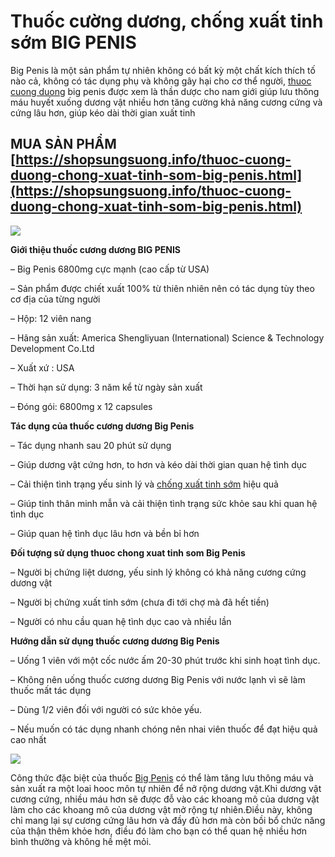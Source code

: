 # Thuốc cường dương, chống xuất tinh sớm BIG PENIS

Big Penis là một sản phẩm tự nhiên không có bất kỳ một chất kích thích tố nào cả, không có tác dụng phụ và không gây hại cho cơ thể người, [thuoc cuong duong](https://shopsungsuong.info) big penis được xem là thần dược cho nam giới giúp lưu thông máu huyết xuống dương vật nhiều hơn tăng cường khả năng cương cứng và cứng lâu hơn, giúp kéo dài thời gian xuất tinh

## MUA SẢN PHẨM [https://shopsungsuong.info/thuoc-cuong-duong-chong-xuat-tinh-som-big-penis.html](https://shopsungsuong.info/thuoc-cuong-duong-chong-xuat-tinh-som-big-penis.html)

<img src="https://shopsungsuong.info/wp-content/uploads/2019/02/big-penis-timeline.jpg">

**Giới thiệu thuốc cương dương BIG PENIS**

– Big Penis 6800mg cực mạnh (cao cấp từ USA)

– Sản phẩm được chiết xuất 100% từ thiên nhiên nên có tác dụng tùy theo cơ địa của từng người

– Hộp: 12 viên nang

– Hãng sản xuất: America Shengliyuan (International) Science & Technology Development Co.Ltd

– Xuất xứ : USA

– Thời hạn sử dụng: 3 năm kể từ ngày sản xuất

– Đóng gói: 6800mg x 12 capsules

**Tác dụng của thuốc cương dương Big Penis**

– Tác dụng nhanh sau 20 phút sử dụng

– Giúp dương vật cứng hơn, to hơn và kéo dài thời gian quan hệ tình dục

– Cải thiện tình trạng yếu sinh lý và [chống xuất tinh sớm](https://shopsungsuong.info) hiệu quả

– Giúp tinh thân minh mẫn và cải thiện tình trạng sức khỏe sau khi quan hệ tình dục

– Giúp quan hệ tình dục lâu hơn và bền bỉ hơn

**Đối tượng sử dụng thuoc chong xuat tinh som Big Penis**

– Người bị chứng liệt dương, yếu sinh lý không có khả năng cương cứng dương vật

– Người bị chứng xuất tinh sớm (chưa đi tới chợ mà đã hết tiền)

– Người có nhu cầu quan hệ tình dục cao và nhiều lần

**Hướng dẫn sử dụng thuốc cương dương Big Penis**

– Uống 1 viên với một cốc nước ấm 20-30 phút trước khi sinh hoạt tình dục.

– Không nên uống thuốc cương dương Big Penis với nước lạnh vì sẽ làm thuốc mất tác dụng

– Dùng 1/2 viên đối với người có sức khỏe yếu.

– Nếu muốn có tác dụng nhanh chóng nên nhai viên thuốc để đạt hiệu quả cao nhất

<img src="https://shopsungsuong.info/wp-content/uploads/2019/02/big-penis-2.jpg">

Công thức đặc biệt của thuốc [Big Penis](https://shopsungsuong.info/tag/big-penis) có thể làm tăng lưu thông máu và sản xuất ra một loai hooc môn tự nhiên để nở rộng dương vật.Khi dương vật cương cứng, nhiều máu hơn sẽ được đỗ vào các khoang mô của dương vật làm cho các khoang mô của dương vật mở rộng tự nhiên.Điều này, không chỉ mang lại sự cương cứng lâu hơn và đầy đủ hơn mà còn bồi bổ chức năng của thận thêm khỏe hơn, điều đó làm cho bạn có thể quan hệ nhiều hơn bình thường và không hề mệt mỏi.


